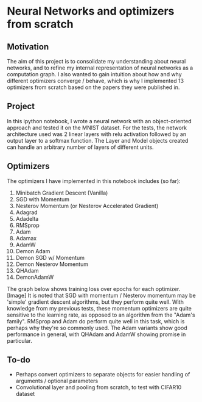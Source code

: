 # Neural Networks and optimizers from scratch 

## Motivation
The aim of this project is to consolidate my understanding about neural networks, and to refine my internal representation of neural networks as a computation graph. I also wanted to gain intuition about how and why different optimizers converge / behave, which is why I implemented 13 optimizers from scratch based on the papers they were published in. 

## Project
In this ipython notebook, I wrote a neural network with an object-oriented approach and tested it on the MNIST dataset. 
For the tests, the network architecture used was 2 linear layers with relu activation followed by an output layer to a softmax function. The Layer and Model objects created can handle an arbitrary number of layers of different units.

## Optimizers
The optimizers I have implemented in this notebook includes (so far):
1. Minibatch Gradient Descent (Vanilla)
2. SGD with Momentum 
3. Nesterov Momentum (or Nesterov Accelerated Gradient)
4. Adagrad
5. Adadelta 
6. RMSprop
7. Adam 
8. Adamax
9. AdamW
10. Demon Adam 
11. Demon SGD w/ Momentum
12. Demon Nesterov Momentum
13. QHAdam
14. DemonAdamW

The graph below shows training loss over epochs for each optimizer. 
[Image]
It is noted that SGD with momentum / Nesterov momentum may be 'simple' gradient descent algorithms, but they perform quite well. With knowledge from my previous tests, these momentum optimizers are quite sensitive to the learning rate, as opposed to an algorithm from the "Adam's family".
RMSprop and Adam do perform quite well in this task, which is perhaps why they're so commonly used. 
The Adam variants show good performance in general, with QHAdam and AdamW showing promise in particular. 


## To-do
- Perhaps convert optimizers to separate objects for easier handling of arguments / optional parameters 
- Convolutional layer and pooling from scratch, to test with CIFAR10 dataset 
